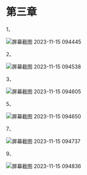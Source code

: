 # 第三章
1、

![屏幕截图 2023-11-15 094445](https://github.com/WangXueFei11/homework/assets/144666483/0dad90c6-1cdb-44f8-8e5e-01e11d309eb5)

2、

![屏幕截图 2023-11-15 094538](https://github.com/WangXueFei11/homework/assets/144666483/da1106e0-4398-4caf-805f-fb3393786041)

3、

![屏幕截图 2023-11-15 094605](https://github.com/WangXueFei11/homework/assets/144666483/45097979-f1ac-4199-865d-1305fe9e29aa)

5、

![屏幕截图 2023-11-15 094650](https://github.com/WangXueFei11/homework/assets/144666483/0c031f02-495b-4573-bd17-6ed4b5002006)

7、

![屏幕截图 2023-11-15 094737](https://github.com/WangXueFei11/homework/assets/144666483/7afc71d7-f46d-4eb9-be25-bc94d62fa7fa)

9、

![屏幕截图 2023-11-15 094836](https://github.com/WangXueFei11/homework/assets/144666483/f0dc92ea-3563-49a6-823d-1eecb2e59bc8)
